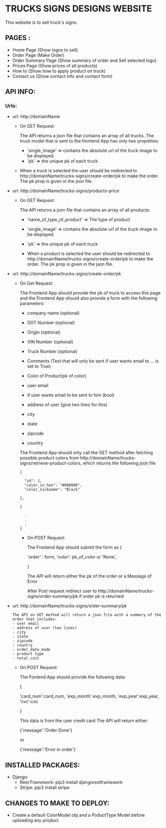 # TRUCKS SIGNS DESIGNS WEBSITE

This website is to sell truck's signs.

## PAGES :
- Home Page (Show logos to sell)
- Order Page (Make Order)
- Order Summary Page (Show summary of order and Sell selected logo)
- Prices Page (Show prices of all products)
- How to (Show how to apply product on truck)
- Contact us (Show contact info and contact form)

## API INFO:
### Urls:
- url: http://domainName

    - On GET Request:

      The API returns a json file that contains an array of all trucks. The truck model that is sent to the frontend App has only two propieties:
        - 'single_image' => contains the absolute url of the truck image to be displayed.
        - 'pk' => the unique pk of each truck

    - When a truck is selected the user should be redirected to http://domainName/trucks-signs/create-order/pk to make the order. The pk prop is given in the json file.



- url: http://domainName/trucks-signs/products-price

  - On GET Request:

    The API returns a json file that contains an array of all products:
      - 'name_of_type_of_product' => The type of product
      - 'single_image' => contains the absolute url of the truck image to be displayed.
      - 'pk' => the unique pk of each truck

      - When a product is selected the user should be redirected to http://domainName/trucks-signs/create-order/pk to make the order. The pk prop is given in the json file.


- url: http://domainName/trucks-signs/create-order/pk

  - On Get Request:

    The Frontend App should provide the pk of truck to access this page and the Frontend App should also provide a form with the following parameters:

      - company name  (optional)
      - DOT Number  (optional)
      - Origin  (optional)
      - VIN Number  (optional)
      - Truck Number (optional)
      - Comments (Text that will only be sent if user wants email to ... is set to True)
      - Color of Product(pk of color)

      - user email
      - if user wants email to be sent to him (bool)
      - address of user (give two lines for this)
      - city
      - state
      - zipcode
      - country

      The Frontend App should only call the GET method after fetching possible product colors from http://domainName/trucks-signs/retrieve-product-colors, which returns the following json file


        {

          "id": 1,
          "color_in_hex": "#000000",
          "color_nickname": "Black"

        },

        {

          .
          .
          .
        }

    - On POST Request:

      The Frontend App should submit the form as {

        'order' : form,
        'color': pk_of_color or 'None',

      }

      The API will return either the pk of the order or a Message of Error

      After Post request redirect user to http://domainName/trucks-signs/order-summary/pk if order pk is returned


- url: http://domainName/trucks-signs/order-summary/pk

      The API on GET method will return a json file with a summary of the order that includes:
      - user email
      - address of user (two lines)
      - city
      - state
      - zipcode
      - country
      - order_date_made
      - product type
      - total cost


    - On POST Request:

      The Fontend App should provide the following data:

      {

        'card_num':card_num,
        'exp_month':exp_month,
        'exp_year':exp_year,
        'cvc':cvc

      }

      This data is from the user credit card
      The API will return either:

      {'message':'Order Done'}

      or

      {'message':'Error in order'}



## INSTALLED PACKAGES:
- Django:
  - Rest Framework: pip3 install djangorestframework
  - Stripe: pip3 install stripe

## CHANGES TO MAKE TO DEPLOY:
- Create a default ColorModel obj and a PoductType Model before uploading any product
